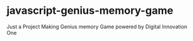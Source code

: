 # javascript-genius-memory-game
 Just a Project Making Genius memory Game powered by Digital Innovation One
